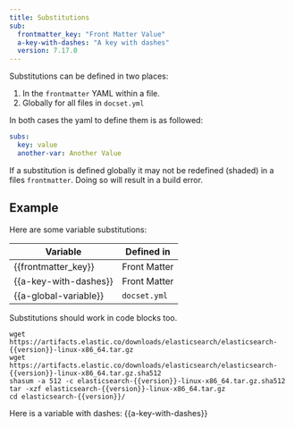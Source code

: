 ```yaml
---
title: Substitutions
sub:
  frontmatter_key: "Front Matter Value"
  a-key-with-dashes: "A key with dashes"
  version: 7.17.0
---
```


Substitutions can be defined in two places:

1. In the `frontmatter` YAML within a file.
2. Globally for all files in `docset.yml`

In both cases the yaml to define them is as followed:


```yaml
subs:
  key: value
  another-var: Another Value
```

If a substitution is defined globally it may not be redefined (shaded) in a files `frontmatter`. 
Doing so will result in a build error.

## Example

Here are some variable substitutions:

| Variable              | Defined in   |
|-----------------------|--------------|
| {{frontmatter_key}}   | Front Matter |
| {{a-key-with-dashes}} | Front Matter |
| {{a-global-variable}} | `docset.yml` |

Substitutions should work in code blocks too.

```{code} sh
wget https://artifacts.elastic.co/downloads/elasticsearch/elasticsearch-{{version}}-linux-x86_64.tar.gz
wget https://artifacts.elastic.co/downloads/elasticsearch/elasticsearch-{{version}}-linux-x86_64.tar.gz.sha512
shasum -a 512 -c elasticsearch-{{version}}-linux-x86_64.tar.gz.sha512
tar -xzf elasticsearch-{{version}}-linux-x86_64.tar.gz
cd elasticsearch-{{version}}/
```


Here is a variable with dashes: {{a-key-with-dashes}}
